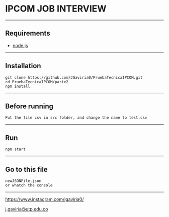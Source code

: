 # IPCOM JOB INTERVIEW 

------------
## Requirements

- [node.js](https://nodejs.org/en/)


------------


## Installation
    
    git clone https://github.com/JGaviria0/PruebaTecnicaIPCOM.git
    cd PruebaTecnicaIPCOM/parte2
    npm install
    
------------

## Before running

    Put the file csv in src folder, and change the name to test.csv
------------

## Run

    npm start
------------

## Go to this file

    newJSONFile.json
    or whatch the console 

------------ 

<https://www.instagram.com/jgaviria0/>

<j.gaviria@utp.edu.co>
